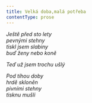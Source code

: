 ```yaml
---
title: Velká doba,malá potřeba
contentType: prose
---
```


<section>

_Ještě před sto lety  
pevnými stehny  
tiskl jsem slabiny  
buď ženy nebo koně_

</section>

<section>

_Teď už jsem trochu ušlý_

</section>

<section>

_Pod tíhou doby  
hrdě skloněn  
pivními stehny  
tisknu mušli_

</section>
